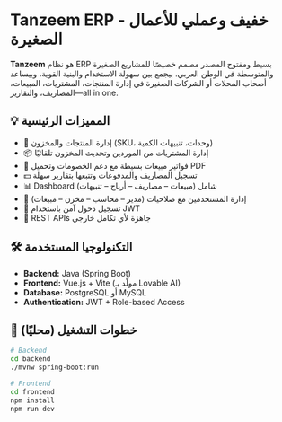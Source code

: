 # Tanzeem ERP - خفيف وعملي للأعمال الصغيرة

**Tanzeem** هو نظام ERP بسيط ومفتوح المصدر مصمم خصيصًا للمشاريع الصغيرة والمتوسطة في الوطن العربي. بيجمع بين سهولة الاستخدام والبنية القوية، وبيساعد أصحاب المحلات أو الشركات الصغيرة في إدارة المنتجات، المشتريات، المبيعات، المصاريف، والتقارير—all in one.

## 💡 المميزات الرئيسية

- 🏪 إدارة المنتجات والمخزون (SKU، وحدات، تنبيهات الكمية)
- 📦 إدارة المشتريات من الموردين وتحديث المخزون تلقائيًا
- 🧾 فواتير مبيعات بسيطة مع دعم الخصومات وتحميل PDF
- 💵 تسجيل المصاريف والمدفوعات وتتبعها بتقارير سهلة
- 📊 Dashboard شامل (مبيعات – مصاريف – أرباح – تنبيهات)
- 👥 إدارة المستخدمين مع صلاحيات (مدير – محاسب – مخزن – مبيعات)
- 🔐 تسجيل دخول آمن باستخدام JWT
- 🧩 REST APIs جاهزة لأي تكامل خارجي

## 🛠️ التكنولوجيا المستخدمة

- **Backend:** Java (Spring Boot)
- **Frontend:** Vue.js + Vite (مولّد بـ Lovable AI)
- **Database:** PostgreSQL أو MySQL
- **Authentication:** JWT + Role-based Access

## 🚀 خطوات التشغيل (محليًا)

```bash
# Backend
cd backend
./mvnw spring-boot:run

# Frontend
cd frontend
npm install
npm run dev
